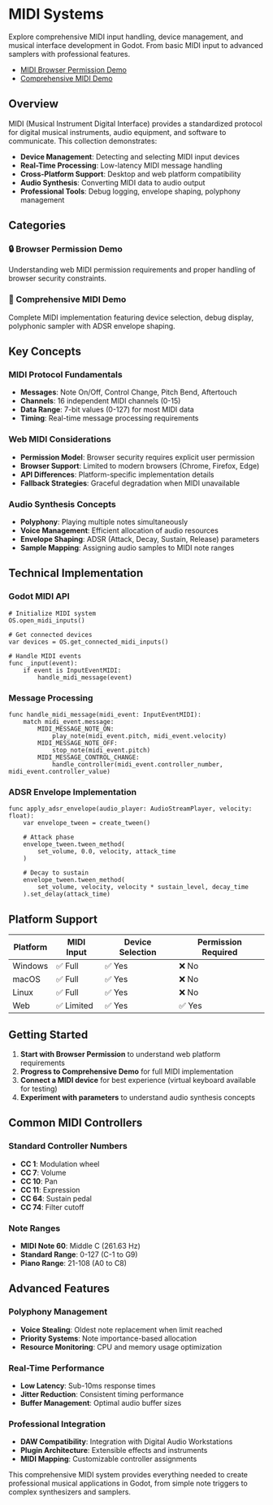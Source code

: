 # MIDI Systems

Explore comprehensive MIDI input handling, device management, and musical interface development in Godot. From basic MIDI input to advanced samplers with professional features.

<!-- start-replace-subnav -->
* [MIDI Browser Permission Demo](/gdEmbed/scenes/midi/browser_permission/)
* [Comprehensive MIDI Demo](/gdEmbed/scenes/midi/comprehensive_midi_demo/)
<!-- end-replace-subnav -->

## Overview

MIDI (Musical Instrument Digital Interface) provides a standardized protocol for digital musical instruments, audio equipment, and software to communicate. This collection demonstrates:

- **Device Management**: Detecting and selecting MIDI input devices
- **Real-Time Processing**: Low-latency MIDI message handling
- **Cross-Platform Support**: Desktop and web platform compatibility
- **Audio Synthesis**: Converting MIDI data to audio output
- **Professional Tools**: Debug logging, envelope shaping, polyphony management

## Categories

### 🔒 Browser Permission Demo
Understanding web MIDI permission requirements and proper handling of browser security constraints.

### 🎹 Comprehensive MIDI Demo  
Complete MIDI implementation featuring device selection, debug display, polyphonic sampler with ADSR envelope shaping.

## Key Concepts

### MIDI Protocol Fundamentals
- **Messages**: Note On/Off, Control Change, Pitch Bend, Aftertouch
- **Channels**: 16 independent MIDI channels (0-15)
- **Data Range**: 7-bit values (0-127) for most MIDI data
- **Timing**: Real-time message processing requirements

### Web MIDI Considerations
- **Permission Model**: Browser security requires explicit user permission
- **Browser Support**: Limited to modern browsers (Chrome, Firefox, Edge)
- **API Differences**: Platform-specific implementation details
- **Fallback Strategies**: Graceful degradation when MIDI unavailable

### Audio Synthesis Concepts
- **Polyphony**: Playing multiple notes simultaneously
- **Voice Management**: Efficient allocation of audio resources
- **Envelope Shaping**: ADSR (Attack, Decay, Sustain, Release) parameters
- **Sample Mapping**: Assigning audio samples to MIDI note ranges

## Technical Implementation

### Godot MIDI API
```gdscript
# Initialize MIDI system
OS.open_midi_inputs()

# Get connected devices
var devices = OS.get_connected_midi_inputs()

# Handle MIDI events
func _input(event):
    if event is InputEventMIDI:
        handle_midi_message(event)
```

### Message Processing
```gdscript
func handle_midi_message(midi_event: InputEventMIDI):
    match midi_event.message:
        MIDI_MESSAGE_NOTE_ON:
            play_note(midi_event.pitch, midi_event.velocity)
        MIDI_MESSAGE_NOTE_OFF:
            stop_note(midi_event.pitch)
        MIDI_MESSAGE_CONTROL_CHANGE:
            handle_controller(midi_event.controller_number, midi_event.controller_value)
```

### ADSR Envelope Implementation
```gdscript
func apply_adsr_envelope(audio_player: AudioStreamPlayer, velocity: float):
    var envelope_tween = create_tween()
    
    # Attack phase
    envelope_tween.tween_method(
        set_volume, 0.0, velocity, attack_time
    )
    
    # Decay to sustain
    envelope_tween.tween_method(
        set_volume, velocity, velocity * sustain_level, decay_time
    ).set_delay(attack_time)
```

## Platform Support

| Platform | MIDI Input | Device Selection | Permission Required |
|----------|------------|------------------|---------------------|
| Windows  | ✅ Full    | ✅ Yes           | ❌ No               |
| macOS    | ✅ Full    | ✅ Yes           | ❌ No               |
| Linux    | ✅ Full    | ✅ Yes           | ❌ No               |
| Web      | ✅ Limited | ✅ Yes           | ✅ Yes              |

## Getting Started

1. **Start with Browser Permission** to understand web platform requirements
2. **Progress to Comprehensive Demo** for full MIDI implementation
3. **Connect a MIDI device** for best experience (virtual keyboard available for testing)
4. **Experiment with parameters** to understand audio synthesis concepts

## Common MIDI Controllers

### Standard Controller Numbers
- **CC 1**: Modulation wheel
- **CC 7**: Volume
- **CC 10**: Pan
- **CC 11**: Expression
- **CC 64**: Sustain pedal
- **CC 74**: Filter cutoff

### Note Ranges
- **MIDI Note 60**: Middle C (261.63 Hz)
- **Standard Range**: 0-127 (C-1 to G9)
- **Piano Range**: 21-108 (A0 to C8)

## Advanced Features

### Polyphony Management
- **Voice Stealing**: Oldest note replacement when limit reached
- **Priority Systems**: Note importance-based allocation
- **Resource Monitoring**: CPU and memory usage optimization

### Real-Time Performance
- **Low Latency**: Sub-10ms response times
- **Jitter Reduction**: Consistent timing performance
- **Buffer Management**: Optimal audio buffer sizes

### Professional Integration
- **DAW Compatibility**: Integration with Digital Audio Workstations
- **Plugin Architecture**: Extensible effects and instruments
- **MIDI Mapping**: Customizable controller assignments

This comprehensive MIDI system provides everything needed to create professional musical applications in Godot, from simple note triggers to complex synthesizers and samplers.
